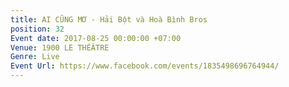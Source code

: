 ```yaml
---
title: AI CŨNG MƠ - Hải Bột và Hoà Bình Bros
position: 32
Event date: 2017-08-25 00:00:00 +07:00
Venue: 1900 LE THÉÂTRE
Genre: Live
Event Url: https://www.facebook.com/events/1835498696764944/
---
```


